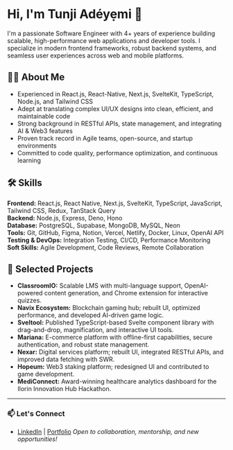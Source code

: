 # Hi, I'm Tunji Adéyẹmi 👋

I'm a passionate Software Engineer with 4+ years of experience building scalable, high-performance web applications and developer tools. I specialize in modern frontend frameworks, robust backend systems, and seamless user experiences across web and mobile platforms.

## 👨‍💻 About Me

- Experienced in React.js, React-Native, Next.js, SvelteKit, TypeScript, Node.js, and Tailwind CSS
- Adept at translating complex UI/UX designs into clean, efficient, and maintainable code
- Strong background in RESTful APIs, state management, and integrating AI & Web3 features
- Proven track record in Agile teams, open-source, and startup environments
- Committed to code quality, performance optimization, and continuous learning

## 🛠️ Skills

**Frontend:** React.js, React Native, Next.js, SvelteKit, TypeScript, JavaScript, Tailwind CSS, Redux, TanStack Query  
**Backend:** Node.js, Express, Deno, Hono  
**Database:** PostgreSQL, Supabase, MongoDB, MySQL, Neon  
**Tools:** Git, GitHub, Figma, Notion, Vercel, Netlify, Docker, Linux, OpenAI API  
**Testing & DevOps:** Integration Testing, CI/CD, Performance Monitoring  
**Soft Skills:** Agile Development, Code Reviews, Remote Collaboration

## 🚀 Selected Projects

- **ClassroomIO:** Scalable LMS with multi-language support, OpenAI-powered content generation, and Chrome extension for interactive quizzes.
- **Navix Ecosystem:** Blockchain gaming hub; rebuilt UI, optimized performance, and developed AI-driven game logic.
- **Sveltool:** Published TypeScript-based Svelte component library with drag-and-drop, magnification, and interactive UI tools.
- **Mariana:** E-commerce platform with offline-first capabilities, secure authentication, and robust state management.
- **Nexar:** Digital services platform; rebuilt UI, integrated RESTful APIs, and improved data fetching with SWR.
- **Hopeum:** Web3 staking platform; redesigned UI and contributed to game development.
- **MediConnect:** Award-winning healthcare analytics dashboard for the Ilorin Innovation Hub Hackathon.

---

### 📫 Let's Connect

- [LinkedIn]([https://www.linkedin.com/in/tunjiadeyemi](https://www.linkedin.com/in/adetunji-stephen-adeyemi-5936a1217/)) | [Portfolio]([https://tunjiadeyemi.com](https://tunny.netlify.app/))  
  _Open to collaboration, mentorship, and new opportunities!_
